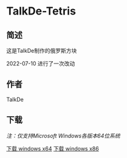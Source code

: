 # TalkDe-Tetris
## 简述
这是TalkDe制作的俄罗斯方块

2022-07-10 进行了一次改动
## 作者
TalkDe
## 下载
*注：仅支持Microsoft Windows各版本64位系统*

[下载 windows x64](https://github.com/TalkDeBPD/TalkDe-Tetris/raw/main/bin/Tetris.exe)
[下载 windows x86](https://github.com/TalkDeBPD/TalkDe-Tetris/raw/main/bin/Tetris-x86.exe)
